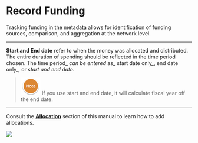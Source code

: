# Record Funding

Tracking funding in the metadata allows for identification of funding sources, comparison, and aggregation at the network level.

---

**Start and End date** refer to when the money was allocated and distributed. The entire duration of spending should be reflected in the time period chosen. The time period_ _can be entered_ as_ start date only_, end date only_, or _start and end date_.

> ![](/assets/NoteSmall.png) If you use start and end date, it will calculate fiscal year off the end date.

---

Consult the [**Allocation**](/record/edit/record-funding/allocation.md) section of this manual to learn how to add allocations.

![](https://lh6.googleusercontent.com/DTF1JeNmQla8DhhMWKOTi4BsR_tlQsNWcsWbvUI66U4O3iZsvHlpR6cxa8KBseZ_Bc5OKySETS5RWnIvuzgbfcTOzIj6cbuIWYioq9fjLjqql8Y6cAlLwvD8Dq94IuYdn46NsC-w)

